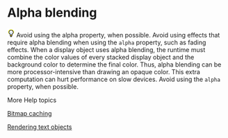 # Alpha blending

![](../img/tip_help.png) Avoid using the alpha property, when possible. Avoid
using effects that require alpha blending when using the `alpha` property, such
as fading effects. When a display object uses alpha blending, the runtime must
combine the color values of every stacked display object and the background
color to determine the final color. Thus, alpha blending can be more
processor-intensive than drawing an opaque color. This extra computation can
hurt performance on slow devices. Avoid using the `alpha` property, when
possible.

More Help topics

[Bitmap caching](./bitmap-caching/index.md)

[Rendering text objects](./rendering-text-objects.md)

